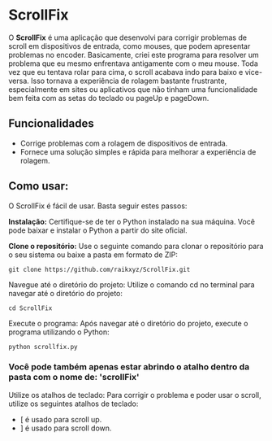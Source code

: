 # ScrollFix
O **ScrollFix** é uma aplicação que desenvolvi para corrigir problemas de scroll em dispositivos de entrada, como mouses, que podem apresentar problemas no encoder. Basicamente, criei este programa para resolver um problema que eu mesmo enfrentava antigamente com o meu mouse. Toda vez que eu tentava rolar para cima, o scroll acabava indo para baixo e vice-versa. Isso tornava a experiência de rolagem bastante frustrante, especialmente em sites ou aplicativos que não tinham uma funcionalidade bem feita com as setas do teclado ou pageUp e pageDown.

## Funcionalidades
- Corrige problemas com a rolagem de dispositivos de entrada.
- Fornece uma solução simples e rápida para melhorar a experiência de rolagem.

## Como usar:
O ScrollFix é fácil de usar. Basta seguir estes passos:

**Instalação:** Certifique-se de ter o Python instalado na sua máquina. Você pode baixar e instalar o Python a partir do site oficial.

**Clone o repositório:** Use o seguinte comando para clonar o repositório para o seu sistema ou baixe a pasta em formato de ZIP:

```
git clone https://github.com/raikxyz/ScrollFix.git
```
Navegue até o diretório do projeto: Utilize o comando cd no terminal para navegar até o diretório do projeto:

```
cd ScrollFix
```
Execute o programa: Após navegar até o diretório do projeto, execute o programa utilizando o Python:

```
python scrollfix.py
```
### Você pode também apenas estar abrindo o atalho dentro da pasta com o nome de: 'scrollFix'
Utilize os atalhos de teclado: Para corrigir o problema e poder usar o scroll, utilize os seguintes atalhos de teclado:

- [ é usado para scroll up.
- ] é usado para scroll down.
